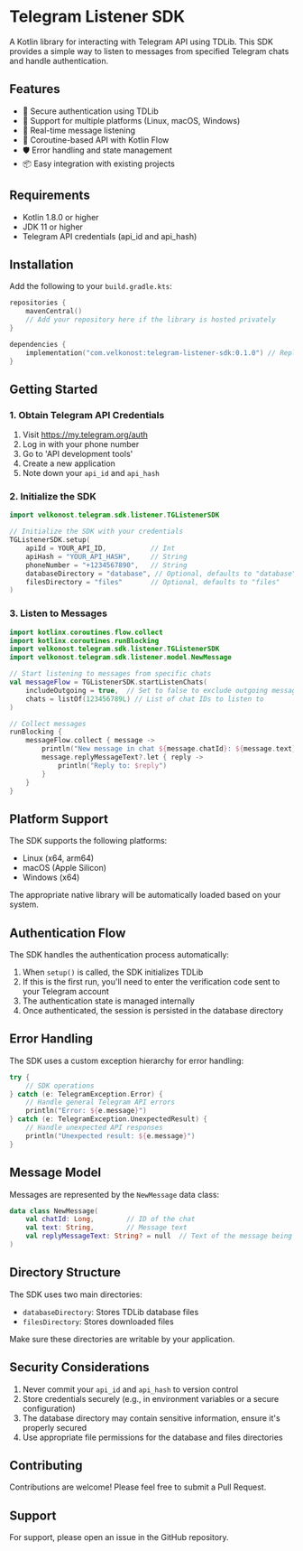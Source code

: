 # Telegram Listener SDK

A Kotlin library for interacting with Telegram API using TDLib. This SDK provides a simple way to listen to messages from specified Telegram chats and handle authentication.

## Features

- 🔐 Secure authentication using TDLib
- 📱 Support for multiple platforms (Linux, macOS, Windows)
- 💬 Real-time message listening
- 🔄 Coroutine-based API with Kotlin Flow
- 🛡️ Error handling and state management
- 📦 Easy integration with existing projects

## Requirements

- Kotlin 1.8.0 or higher
- JDK 11 or higher
- Telegram API credentials (api_id and api_hash)

## Installation

Add the following to your `build.gradle.kts`:

```kotlin
repositories {
    mavenCentral()
    // Add your repository here if the library is hosted privately
}

dependencies {
    implementation("com.velkonost:telegram-listener-sdk:0.1.0") // Replace with actual version
}
```

## Getting Started

### 1. Obtain Telegram API Credentials

1. Visit https://my.telegram.org/auth
2. Log in with your phone number
3. Go to 'API development tools'
4. Create a new application
5. Note down your `api_id` and `api_hash`

### 2. Initialize the SDK

```kotlin
import velkonost.telegram.sdk.listener.TGListenerSDK

// Initialize the SDK with your credentials
TGListenerSDK.setup(
    apiId = YOUR_API_ID,           // Int
    apiHash = "YOUR_API_HASH",     // String
    phoneNumber = "+1234567890",   // String
    databaseDirectory = "database", // Optional, defaults to "database"
    filesDirectory = "files"       // Optional, defaults to "files"
)
```

### 3. Listen to Messages

```kotlin
import kotlinx.coroutines.flow.collect
import kotlinx.coroutines.runBlocking
import velkonost.telegram.sdk.listener.TGListenerSDK
import velkonost.telegram.sdk.listener.model.NewMessage

// Start listening to messages from specific chats
val messageFlow = TGListenerSDK.startListenChats(
    includeOutgoing = true,  // Set to false to exclude outgoing messages
    chats = listOf(123456789L) // List of chat IDs to listen to
)

// Collect messages
runBlocking {
    messageFlow.collect { message ->
        println("New message in chat ${message.chatId}: ${message.text}")
        message.replyMessageText?.let { reply ->
            println("Reply to: $reply")
        }
    }
}
```

## Platform Support

The SDK supports the following platforms:
- Linux (x64, arm64)
- macOS (Apple Silicon)
- Windows (x64)

The appropriate native library will be automatically loaded based on your system.

## Authentication Flow

The SDK handles the authentication process automatically:

1. When `setup()` is called, the SDK initializes TDLib
2. If this is the first run, you'll need to enter the verification code sent to your Telegram account
3. The authentication state is managed internally
4. Once authenticated, the session is persisted in the database directory

## Error Handling

The SDK uses a custom exception hierarchy for error handling:

```kotlin
try {
    // SDK operations
} catch (e: TelegramException.Error) {
    // Handle general Telegram API errors
    println("Error: ${e.message}")
} catch (e: TelegramException.UnexpectedResult) {
    // Handle unexpected API responses
    println("Unexpected result: ${e.message}")
}
```

## Message Model

Messages are represented by the `NewMessage` data class:

```kotlin
data class NewMessage(
    val chatId: Long,        // ID of the chat
    val text: String,        // Message text
    val replyMessageText: String? = null  // Text of the message being replied to, if any
)
```

## Directory Structure

The SDK uses two main directories:
- `databaseDirectory`: Stores TDLib database files
- `filesDirectory`: Stores downloaded files

Make sure these directories are writable by your application.

## Security Considerations

1. Never commit your `api_id` and `api_hash` to version control
2. Store credentials securely (e.g., in environment variables or a secure configuration)
3. The database directory may contain sensitive information, ensure it's properly secured
4. Use appropriate file permissions for the database and files directories

## Contributing

Contributions are welcome! Please feel free to submit a Pull Request.

## Support

For support, please open an issue in the GitHub repository.
